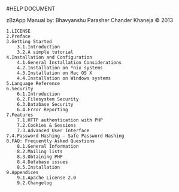 #HELP DOCUMENT

zBzApp Manual
by:
Bhavyanshu Parasher
Chander Khaneja
© 2013

    1.LICENSE
    2.Preface
    3.Getting Started
        3.1.Introduction
        3.2.A simple tutorial
    4.Installation and Configuration
        4.1.General Installation Considerations
        4.2.Installation on *nix systems
        4.3.Installation on Mac OS X
        4.4.Installation on Windows systems
    5.Language Reference
    6.Security
        6.1.Introduction
        6.2.Filesystem Security
        6.3.Database Security
        6.4.Error Reporting
    7.Features
        7.1.HTTP authentication with PHP
        7.2.Cookies & Sessions
        7.3.Advanced User Interface
	7.4.Password Hashing — Safe Password Hashing
    8.FAQ: Frequently Asked Questions
        8.1.General Information
        8.2.Mailing lists
        8.3.Obtaining PHP
        8.4.Database issues
        8.5.Installation
    9.Appendices
        9.1.Apache License 2.0
        9.2.Changelog

